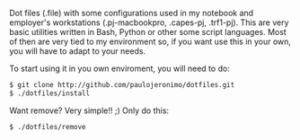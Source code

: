Dot files (.file) with some configurations used in my notebook and employer's workstations (.pj-macbookpro, .capes-pj, .trf1-pj). This are very basic utilities written in Bash, Python or other some script languages. Most of then are very tied to my environment so, if you want use this in your own, you will have to adapt to your needs.

To start using it in you own enviroment, you will need to do:
```bash
$ git clone http://github.com/paulojeronimo/dotfiles.git 
$ ./dotfiles/install
```

Want remove? Very simple!! ;) Only do this:

```bash
$ ./dotfiles/remove
```
